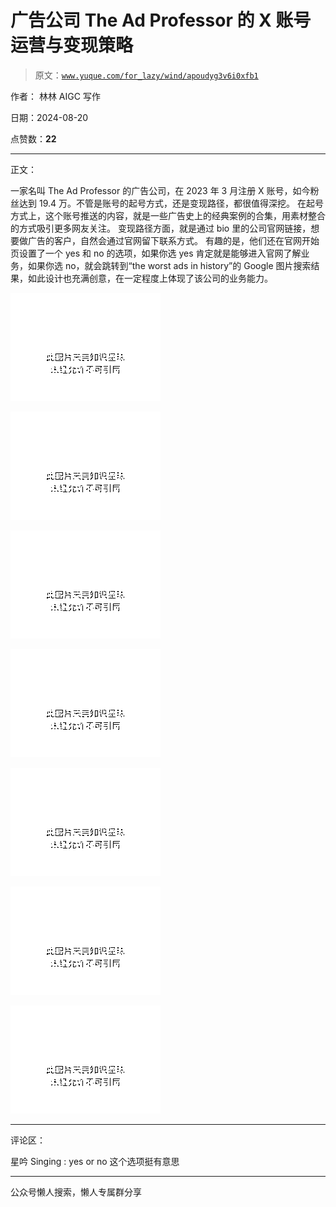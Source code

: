 # 广告公司 The Ad Professor 的 X 账号运营与变现策略

> 原文：[`www.yuque.com/for_lazy/wind/apoudyg3v6i0xfb1`](https://www.yuque.com/for_lazy/wind/apoudyg3v6i0xfb1)

作者： 林林 AIGC 写作

日期：2024-08-20

点赞数：**22**

* * *

正文：

一家名叫 The Ad Professor 的广告公司，在 2023 年 3 月注册 X 账号，如今粉丝达到 19.4 万。不管是账号的起号方式，还是变现路径，都很值得深挖。
在起号方式上，这个账号推送的内容，就是一些广告史上的经典案例的合集，用素材整合的方式吸引更多网友关注。
变现路径方面，就是通过 bio 里的公司官网链接，想要做广告的客户，自然会通过官网留下联系方式。
有趣的是，他们还在官网开始页设置了一个 yes 和 no 的选项，如果你选 yes 肯定就是能够进入官网了解业务，如果你选 no，就会跳转到“the worst ads
in history”的 Google 图片搜索结果，如此设计也充满创意，在一定程度上体现了该公司的业务能力。

![](img/dca4c90f01edd7f042a479ef6d2d12b0.png "None")

![](img/26ef9db7bc770921a3b5244acee46ffb.png "None")

![](img/a54195a9b2f4712ce09b86836e160c5f.png "None")

![](img/b7d165f6ef70fff30db0f859d84f6660.png "None")

![](img/ccee8d1736def9f5acbcd11d4e81ddae.png "None")

![](img/05119462e491d02ad78e8cba9411ab9b.png "None")

![](img/1685a0236ca26b53889cce200cbe3420.png "None")

* * *

评论区：

星吟 Singing : yes or no 这个选项挺有意思

* * *

公众号懒人搜索，懒人专属群分享